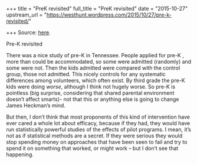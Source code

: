 +++
title = "PreK revisited"
full_title = "PreK revisited"
date = "2015-10-27"
upstream_url = "https://westhunt.wordpress.com/2015/10/27/pre-k-revisited/"

+++
Source: [here](https://westhunt.wordpress.com/2015/10/27/pre-k-revisited/).

Pre-K revisited

There was a nice study of pre-K in Tennessee. People applied for pre-K
, more than could be accommodated, so some were admitted (randomly) and
some were not. Then the kids admitted were compared with the control
group, those not admitted. This nicely controls for any systematic
differences among volunteers, which often exist. By third grade the
pre-K kids were doing *worse*, although I think not hugely worse. So
pre-K is pointless (big surprise, considering that shared parental
environment doesn’t affect smarts)- not that this or anything else is
going to change James Heckman’s mind.

But then, I don’t think that most proponents of this kind of
intervention have ever cared a whole lot about efficacy, because if they
had, they would have run statistically powerful studies of the effects
of pilot programs. I mean, it’s not as if statistical methods are a
secret. If they were serious they would stop spending money on
approaches that have been seen to fail and try to spend it on something
that worked, or might work – but I don’t see that happening.







